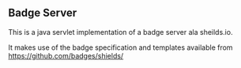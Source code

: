 ## Badge Server
This is a java servlet implementation of a badge server ala sheilds.io.

It makes use of the badge specification and templates available from https://github.com/badges/shields/



